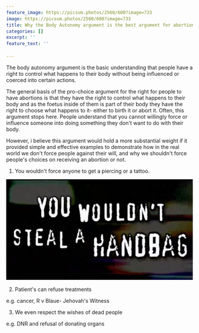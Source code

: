 ```yaml
---
feature_image: https://picsum.photos/2560/600?image=733
image: https://picsum.photos/2560/600?image=733
title: Why the Body Autonomy argument is the best argument for abortions
categories: []
excerpt: ''
feature_text: ''

---
```

The body autonomy argument is the basic understanding that people have a right to control what happens to their body without being influenced or coerced into certain actions.

The general basis of the pro-choice argument for the right for people to have abortions is that they have the right to control what happens to their body and as the foetus inside of them is part of their body they have the right to choose what happens to it- either to birth it or abort it. Often, this argument stops here. People understand that you cannot willingly force or influence someone into doing something they don't want to do with their body.

However, i believe this argument would hold a more substantial weight if it provided simple and effective examples to demonstrate how in the real world we don't force people against their will, and why we shouldn't force people's choices on receiving an abortion or not.

1.  You wouldn't force anyone to get a piercing or a tattoo.

![](/uploads/handbag.jpg)

2. Patient's can refuse treatments

e.g. cancer, R v Blaue- Jehovah's Witness

3. We even respect the wishes of dead people

e.g. DNR and refusal of donating organs